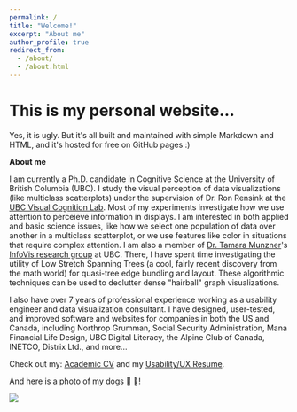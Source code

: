 ```yaml
---
permalink: /
title: "Welcome!"
excerpt: "About me"
author_profile: true
redirect_from: 
  - /about/
  - /about.html
---
```

This is my personal website...
======

Yes, it is ugly. But it's all built and maintained with simple Markdown and HTML, and it's hosted for free on GitHub pages :)

**About me**

I am currently a Ph.D. candidate in Cognitive Science at the University of British Columbia (UBC). I study the visual perception of data visualizations (like multiclass scatterplots) under the supervision of Dr. Ron Rensink at the [UBC Visual Cognition Lab](https://viscoglab.psych.ubc.ca/). Most of my experiments investigate how we use attention to perceieve information in displays. I am interested in both applied and basic science issues, like how we select one population of data over another in a multiclass scatterplot, or we use features like color in situations that require complex attention. I am also a member of [Dr. Tamara Munzner](https://www.cs.ubc.ca/~tmm/)'s [InfoVis research group](http://www.cs.ubc.ca/group/infovis/) at UBC. There, I have spent time investigating the utility of Low Stretch Spanning Trees (a cool, fairly recent discovery from the math world) for quasi-tree edge bundling and layout. These algorithmic techniques can be used to declutter dense "hairball" graph visualizations.

I also have over 7 years of professional experience working as a usability engineer and data visualization consultant. I have designed, user-tested, and improved software and websites for companies in both the US and Canada, including Northrop Grumman, Social Security Administration, Mana Financial Life Design, UBC Digital Literacy, the Alpine Club of Canada, INETCO, Distrix Ltd., and more...

Check out my: [Academic CV](http://blogs.ubc.ca/psyc102egp/files/2020/10/CV-2020.pdf) and my [Usability/UX Resume](http://blogs.ubc.ca/psyc102egp/files/2020/10/UX_Resume_2020.pdf). 

And here is a photo of my dogs :dog: :dog:!

![](https://maelliott1010.github.io/madisonannelliott/images/IMG_8392.JPG)

